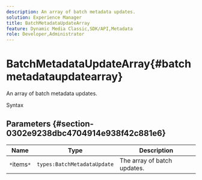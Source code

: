 ```yaml
---
description: An array of batch metadata updates.
solution: Experience Manager
title: BatchMetadataUpdateArray
feature: Dynamic Media Classic,SDK/API,Metadata
role: Developer,Administrator
---
```


# BatchMetadataUpdateArray{#batchmetadataupdatearray}

An array of batch metadata updates.

 Syntax 

## Parameters {#section-0302e9238dbc4704914e938f42c881e6}

|  Name  | Type  | Description  |
|---|---|---|
|  `*`items`*`  | `types:BatchMetadataUpdate`  | The array of batch updates.  |


